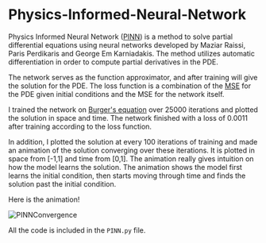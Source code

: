 # Physics-Informed-Neural-Network

Physics Informed Neural Network ([PINN](https://en.wikipedia.org/wiki/Physics-informed_neural_networks)) is a method to solve partial differential equations using neural networks developed by Maziar Raissi, Paris Perdikaris and George Em Karniadakis.  The method utilizes automatic differentiation in order to compute partial derivatives in the PDE.

The network serves as the function approximator, and after training will give the solution for the PDE.  The loss function is a combination of the [MSE](https://en.wikipedia.org/wiki/Mean_squared_error) for the PDE given initial conditions and the MSE for the network itself.

I trained the network on [Burger's equation](https://en.wikipedia.org/wiki/Burgers%27_equation) over 25000 iterations and plotted the solution in space and time.  The network finished with a loss of 0.0011 after training according to the loss function.

In addition, I plotted the solution at every 100 iterations of training and made an animation of the solution converging over these iterations.  It is plotted in space from [-1,1] and time from [0,1].  The animation really gives intuition on how the model learns the solution.  The animation shows the model first learns the initial condition, then starts moving through time and finds the solution past the initial condition.

Here is the animation!

![PINNConvergence](https://user-images.githubusercontent.com/67863882/164291260-53e2b874-b626-454c-94bd-14d58dbed7ae.gif)

All the code is included in the ```PINN.py``` file.
